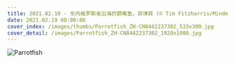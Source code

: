 ```yaml
---
title: 2021.02.19 - 东内格罗斯省沿海的鹦嘴鱼，菲律宾 (© Tim Fitzharris/Minden Pictures)
date: 2021.02.19 00:00:00
cover_index: /images/thumbs/Parrotfish_ZH-CN8442237302_533x300.jpg
cover_detail: /images/Parrotfish_ZH-CN8442237302_1920x1080.jpg
---
```


![Parrotfish](/images/Parrotfish_ZH-CN8442237302_1920x1080.jpg)
